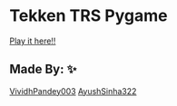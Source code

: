# Tekken TRS Pygame


[Play it here!!](https://replit.com/@VividhPandey/tekkenGoD#main.py)



## Made By: ✨

<div>


  <a href="https://github.com/VividhPandey003" alt="VividhPandey003" >VividhPandey003</a>
  <a href="https://github.com/Ayushsinha322" alt="Ayushsinha322" > AyushSinha322 </a>

</div>
